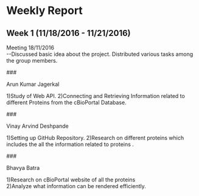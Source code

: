 
# Weekly Report 

## Week 1 (11/18/2016 - 11/21/2016) 

Meeting 18/11/2016<br>
--Discussed basic idea about the project. Distributed various tasks among the group members. 

###<dl>Arun Kumar Jagerkal </dl>
      1)Study of Web API.
      2)Connecting and Retrieving Information related to different Proteins from the cBioPortal Database.


###<dl>Vinay Arvind Deshpande </dl>
      1)Setting up GitHub Repository.
      2)Research on different proteins  which includes the all the information related to proteins . 


###<dl>Bhavya Batra </dl>
      1)Research on cBioPortal website of all the proteins  
      2)Analyze what information can be rendered efficiently.   
